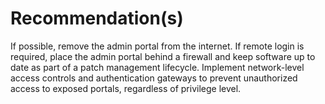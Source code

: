 # Recommendation(s)

If possible, remove the admin portal from the internet. If remote login is required, place the admin portal behind a firewall and keep software up to date as part of a patch management lifecycle. Implement network-level access controls and authentication gateways to prevent unauthorized access to exposed portals, regardless of privilege level.